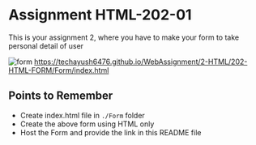 # Assignment HTML-202-01

This is your assignment 2, where you have to make your form to take personal detail of user

![form](./Images/form.png)
https://techayush6476.github.io/WebAssignment/2-HTML/202-HTML-FORM/Form/index.html
## Points to Remember

- Create index.html file in `./Form` folder
- Create the above form using HTML only
- Host the Form and provide the link in this README file
